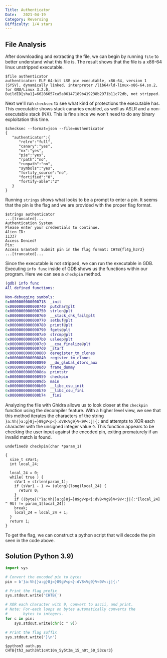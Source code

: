```yaml
---
Title: Authenticator
Date:   2021-04-19
Category: Reversing
Difficulty: 1/4 stars
---
```


## File Analysis
After downloading and extracting the file, we can begin by running `file` to better understand what this file is. The result shows that the file is a x86-64 linux unstripped executable.
```
$file authenticator 
authenticator: ELF 64-bit LSB pie executable, x86-64, version 1 (SYSV), dynamically linked, interpreter /lib64/ld-linux-x86-64.so.2, for GNU/Linux 3.2.0, BuildID[sha1]=66286657ca5a06147189b419238b2971b11c72db, not stripped.

```
Next we'll run `checksec` to see what kind of protections the executable has. This executable shows stack canaries enabled, as well as ASLR and a non-executable stack (NX). This is fine since we won't need to do any binary exploitation this time.
```
$checksec --format=json --file=Authenticator
{
   "authenticator":{
      "relro":"full",
      "canary":"yes",
      "nx":"yes",
      "pie":"yes",
      "rpath":"no",
      "runpath":"no",
      "symbols":"yes",
      "fortify_source":"no",
      "fortified":"0",
      "fortify-able":"2"
   }
}
```
Running `strings` shows what looks to be a prompt to enter a pin. It seems that the pin is the flag and we are provided with the proper flag format.
```
$strings authenticator
...[truncated]...
Authentication System 
Please enter your credentials to continue.
Alien ID: 
11337
Access Denied!
Pin: 
Access Granted! Submit pin in the flag format: CHTB{fl4g_h3r3}
...[truncated]...
```
Since the executable is not stripped, we can run the executable in GDB. Executing `info func` inside of GDB shows us the functions within our program. Here we can see a `checkpin` method.
```m
(gdb) info func
All defined functions:

Non-debugging symbols:
0x0000000000000718  _init
0x0000000000000740  putchar@plt
0x0000000000000750  strlen@plt
0x0000000000000760  __stack_chk_fail@plt
0x0000000000000770  setbuf@plt
0x0000000000000780  printf@plt
0x0000000000000790  fgets@plt
0x00000000000007a0  strcmp@plt
0x00000000000007b0  usleep@plt
0x00000000000007c0  __cxa_finalize@plt
0x00000000000007d0  _start
0x0000000000000800  deregister_tm_clones
0x0000000000000840  register_tm_clones
0x0000000000000890  __do_global_dtors_aux
0x00000000000008d0  frame_dummy
0x00000000000008da  printstr
0x0000000000000959  checkpin
0x00000000000009db  main
0x0000000000000b00  __libc_csu_init
0x0000000000000b70  __libc_csu_fini
0x0000000000000b74  _fini
```
Analyzing the file with Ghidra allows us to look closer at the `checkpin` function using the decompiler feature. With a higher level view, we see that this method iterates the characters of the string `}a:Vh|}a:g}8j=}89gV<p<}:dV8<Vg9}V<9V<:j|{:` and attempts to XOR each character with the unsigned integer value `9`. This function appears to be checking the user input against the encoded pin, exiting prematurely if an invalid match is found.

```
undefined8 checkpin(char *param_1)

{
  size_t sVar1;
  int local_24;
  
  local_24 = 0;
  while( true ) {
    sVar1 = strlen(param_1);
    if (sVar1 - 1 <= (ulong)(long)local_24) {
      return 0;
    }
    if ((byte)("}a:Vh|}a:g}8j=}89gV<p<}:dV8<Vg9}V<9V<:j|{:"[local_24] ^ 9U) != param_1[local_24])
    break;
    local_24 = local_24 + 1;
  }
  return 1;
}
```
To get the flag, we can construct a python script that will decode the pin seen in the code above.

## Solution (Python 3.9)
```python
import sys

# Convert the encoded pin to bytes
pin = b'}a:Vh|}a:g}8j=}89gV<p<}:dV8<Vg9}V<9V<:j|{:' 

# Print the flag prefix
sys.stdout.write('CHTB{')

# XOR each character with 9, convert to ascii, and print.
# Note: For-each loops on bytes automatically converts the
#       bytes to integers.
for c in pin:
    sys.stdout.write(chr(c ^ 9))

# Print the flag suffix
sys.stdout.write('}\n')
```
```
$python3 auth.py 
CHTB{th3_auth3nt1c4t10n_5y5t3m_15_n0t_50_53cur3}
```
